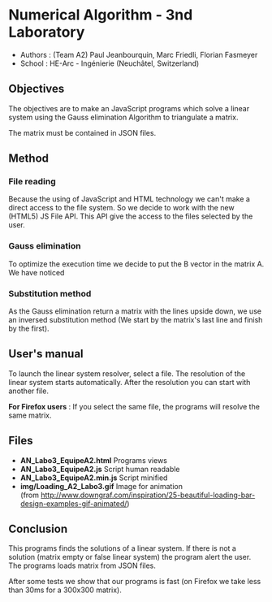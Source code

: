 Numerical Algorithm - 3nd Laboratory
====================================

* Authors : (Team A2) Paul Jeanbourquin, Marc Friedli, Florian Fasmeyer
* School : HE-Arc - Ingénierie (Neuchâtel, Switzerland)

Objectives
----------

The objectives are to make an JavaScript programs which solve a linear system using the Gauss
elimination Algorithm to triangulate a matrix.

The matrix must be contained in JSON files.

Method
------

### File reading

Because the using of JavaScript and HTML technology we can't make a direct access to the file system.
So we decide to work with the new (HTML5) JS File API. This API give the access to the files selected
by the user.

### Gauss elimination

To optimize the execution time we decide to put the B vector in the matrix A. We have noticed 

### Substitution method

As the Gauss elimination return a matrix with the lines upside down, we use an inversed substitution method
(We start by the matrix's last line and finish by the first).

User's manual
-------------

To launch the linear system resolver, select a file. The resolution of the linear system starts automatically.
After the resolution you can start with another file.

**For Firefox users** : If you select the same file, the programs will resolve the same matrix.

Files
-----

* **AN_Labo3_EquipeA2.html** Programs views
* **AN_Labo3_EquipeA2.js**  Script human readable
* **AN_Labo3_EquipeA2.min.js** Script minified
* **img/Loading_A2_Labo3.gif** Image for animation \
(from http://www.downgraf.com/inspiration/25-beautiful-loading-bar-design-examples-gif-animated/)

Conclusion
----------

This programs finds the solutions of a linear system. If there is not a solution
(matrix empty or false linear system) the program alert the user. The programs loads
matrix from JSON files.

After some tests we show that our programs is fast (on Firefox we take less than
30ms for a 300x300 matrix).
